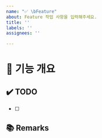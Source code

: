 ```yaml
---
name: "✅ \bFeature"
about: Feature 작업 사항을 입력해주세요.
title: ''
labels: ''
assignees: ''

---
```


# 📝 기능 개요
<!-- 이슈에 할당된 기능이 무엇인지 간략하게 작성 -->

## ✔️ TODO
<!-- 이슈에 할당된 TODO를 항목화하여 작성 -->
- [ ]

## 📚 Remarks
<!-- 참고자료 등 기타 내용 작성 -->
